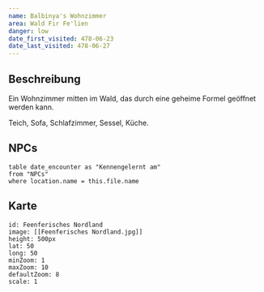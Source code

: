 ```yaml
---
name: Balbinya's Wohnzimmer
area: Wald Fir Fe'lien
danger: low
date_first_visited: 478-06-23
date_last_visited: 478-06-27
---
```


## Beschreibung

Ein Wohnzimmer mitten im Wald, das durch eine geheime Formel geöffnet werden kann.

Teich, Sofa, Schlafzimmer, Sessel, Küche.


## NPCs
```dataview
table date_encounter as "Kennengelernt am"
from "NPCs"
where location.name = this.file.name
```

## Karte

```leaflet 
id: Feenferisches Nordland
image: [[Feenferisches Nordland.jpg]] 
height: 500px 
lat: 50 
long: 50 
minZoom: 1 
maxZoom: 10 
defaultZoom: 8
scale: 1 
```
